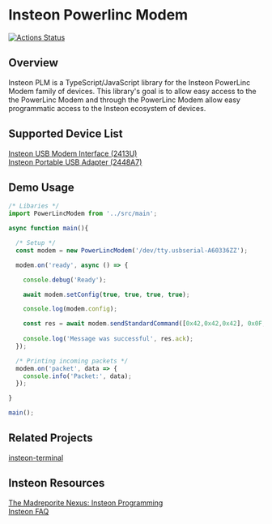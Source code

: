 # Insteon Powerlinc Modem
[![Actions Status](https://github.com/apearson/insteon-plm/workflows/Continuous%20Integration/badge.svg)](https://github.com/apearson/insteon-plm/actions)

## Overview
Insteon PLM is a TypeScript/JavaScript library for the Insteon PowerLinc Modem family of devices.  This library's goal is to allow easy access to the the PowerLinc Modem and through the PowerLinc Modem allow easy programmatic access to the Insteon ecosystem of devices. 

## Supported Device List
[Insteon USB Modem Interface (2413U)](https://www.smarthome.com/powerlinc-modem-insteon-2413u-usb-interface-dual-band.html)   
[Insteon Portable USB Adapter (2448A7)](https://www.smarthome.com/insteon-2448a7-portable-usb-adapter.html)

## Demo Usage
```ts
/* Libaries */
import PowerLincModem from '../src/main';

async function main(){

  /* Setup */
  const modem = new PowerLincModem('/dev/tty.usbserial-A60336ZZ');

  modem.on('ready', async () => {

    console.debug('Ready');

    await modem.setConfig(true, true, true, true);

    console.log(modem.config);

    const res = await modem.sendStandardCommand([0x42,0x42,0x42], 0x0F, 0x13, 0x00);
      
    console.log('Message was successful', res.ack);
  });

  /* Printing incoming packets */
  modem.on('packet', data => {
    console.info('Packet:', data);
  });

}

main();
```

## Related Projects
[insteon-terminal](https://github.com/pfrommerd/insteon-terminal)

## Insteon Resources
[The Madreporite Nexus: Insteon Programming](http://www.madreporite.com/insteon/insteon.html)  
[Insteon FAQ](https://docs.google.com/document/pub?id=1XDrgT4RXY5CPzBJ9P2IgQ26Wk2pDuozrmaimeN_TlSo#id.oewdiu6hy6cl)


